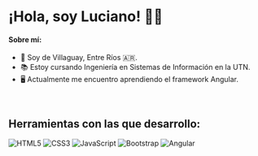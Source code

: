 

# ¡Hola, soy Luciano! 🙋‍♂️

#### Sobre mí: 
- 🌆 Soy de Villaguay, Entre Ríos 🇦🇷.
- 📚 Estoy cursando Ingeniería en Sistemas de Información en la UTN.
- 🖥️ Actualmente me encuentro aprendiendo el framework Angular.
 <br>
 
## Herramientas con las que desarrollo:
![HTML5](https://img.shields.io/badge/-HTML5-E34F26?style=flat-square&logo=html5&logoColor=white)
![CSS3](https://img.shields.io/badge/-CSS3-1572B6?style=flat-square&logo=css3)
![JavaScript](https://img.shields.io/badge/JavaScript-323330?style=flat-square&&logo=javascript&logoColor=F7DF1E)
![Bootstrap](https://img.shields.io/badge/-Bootstrap-563D7C?style=flat-square&logo=bootstrap)
![Angular](https://img.shields.io/badge/-Angular-DD0031?style=flat-square&logo=angular)

